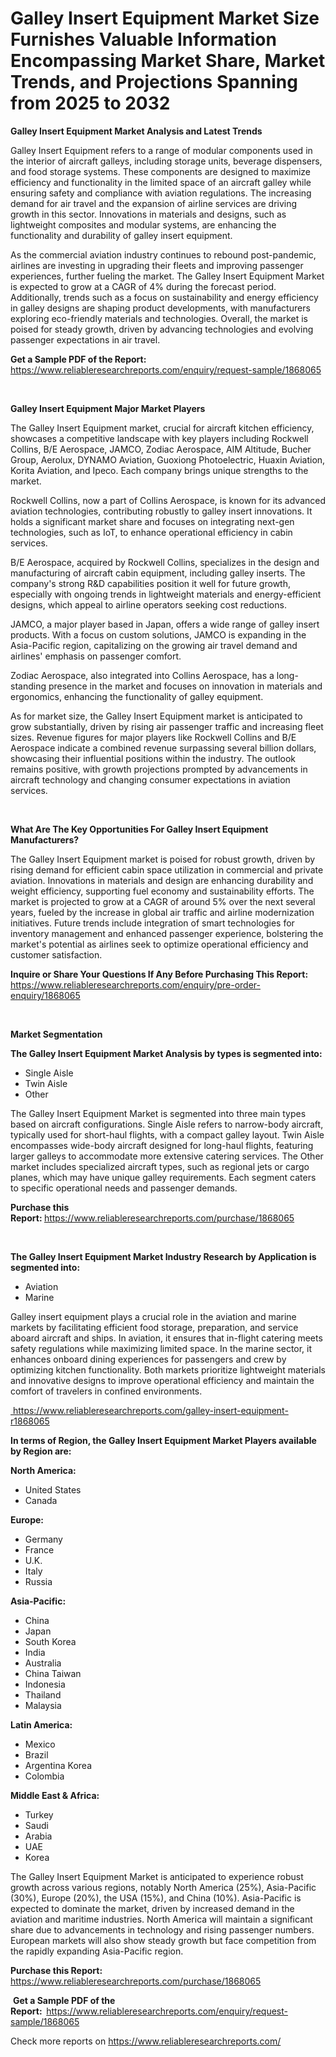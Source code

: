 <p><h1>Galley Insert Equipment Market Size Furnishes Valuable Information Encompassing Market Share, Market Trends, and Projections Spanning from 2025 to 2032</h1></p><p><strong>Galley Insert Equipment Market Analysis and Latest Trends</strong></p>
<p><p>Galley Insert Equipment refers to a range of modular components used in the interior of aircraft galleys, including storage units, beverage dispensers, and food storage systems. These components are designed to maximize efficiency and functionality in the limited space of an aircraft galley while ensuring safety and compliance with aviation regulations. The increasing demand for air travel and the expansion of airline services are driving growth in this sector. Innovations in materials and designs, such as lightweight composites and modular systems, are enhancing the functionality and durability of galley insert equipment.</p><p>As the commercial aviation industry continues to rebound post-pandemic, airlines are investing in upgrading their fleets and improving passenger experiences, further fueling the market. The Galley Insert Equipment Market is expected to grow at a CAGR of 4% during the forecast period. Additionally, trends such as a focus on sustainability and energy efficiency in galley designs are shaping product developments, with manufacturers exploring eco-friendly materials and technologies. Overall, the market is poised for steady growth, driven by advancing technologies and evolving passenger expectations in air travel.</p></p>
<p><strong>Get a Sample PDF of the Report:&nbsp;</strong> <a href="https://www.reliableresearchreports.com/enquiry/request-sample/1868065?utm_campaign=2526&utm_medium=2&utm_source=Github&utm_content=ia&utm_term=19022025&utm_id=galley-insert-equipment">https://www.reliableresearchreports.com/enquiry/request-sample/1868065</a></p>
<p>&nbsp;</p>
<p><strong>Galley Insert Equipment Major Market Players</strong></p>
<p><p>The Galley Insert Equipment market, crucial for aircraft kitchen efficiency, showcases a competitive landscape with key players including Rockwell Collins, B/E Aerospace, JAMCO, Zodiac Aerospace, AIM Altitude, Bucher Group, Aerolux, DYNAMO Aviation, Guoxiong Photoelectric, Huaxin Aviation, Korita Aviation, and Ipeco. Each company brings unique strengths to the market.</p><p>Rockwell Collins, now a part of Collins Aerospace, is known for its advanced aviation technologies, contributing robustly to galley insert innovations. It holds a significant market share and focuses on integrating next-gen technologies, such as IoT, to enhance operational efficiency in cabin services.</p><p>B/E Aerospace, acquired by Rockwell Collins, specializes in the design and manufacturing of aircraft cabin equipment, including galley inserts. The company's strong R&D capabilities position it well for future growth, especially with ongoing trends in lightweight materials and energy-efficient designs, which appeal to airline operators seeking cost reductions.</p><p>JAMCO, a major player based in Japan, offers a wide range of galley insert products. With a focus on custom solutions, JAMCO is expanding in the Asia-Pacific region, capitalizing on the growing air travel demand and airlines' emphasis on passenger comfort.</p><p>Zodiac Aerospace, also integrated into Collins Aerospace, has a long-standing presence in the market and focuses on innovation in materials and ergonomics, enhancing the functionality of galley equipment.</p><p>As for market size, the Galley Insert Equipment market is anticipated to grow substantially, driven by rising air passenger traffic and increasing fleet sizes. Revenue figures for major players like Rockwell Collins and B/E Aerospace indicate a combined revenue surpassing several billion dollars, showcasing their influential positions within the industry. The outlook remains positive, with growth projections prompted by advancements in aircraft technology and changing consumer expectations in aviation services.</p></p>
<p>&nbsp;</p>
<p><strong>What Are The Key Opportunities For Galley Insert Equipment Manufacturers?</strong></p>
<p><p>The Galley Insert Equipment market is poised for robust growth, driven by rising demand for efficient cabin space utilization in commercial and private aviation. Innovations in materials and design are enhancing durability and weight efficiency, supporting fuel economy and sustainability efforts. The market is projected to grow at a CAGR of around 5% over the next several years, fueled by the increase in global air traffic and airline modernization initiatives. Future trends include integration of smart technologies for inventory management and enhanced passenger experience, bolstering the market's potential as airlines seek to optimize operational efficiency and customer satisfaction.</p></p>
<p><strong>Inquire or Share Your Questions If Any Before Purchasing This Report:</strong> <a href="https://www.reliableresearchreports.com/enquiry/pre-order-enquiry/1868065?utm_campaign=2526&utm_medium=2&utm_source=Github&utm_content=ia&utm_term=19022025&utm_id=galley-insert-equipment">https://www.reliableresearchreports.com/enquiry/pre-order-enquiry/1868065</a></p>
<p>&nbsp;</p>
<p><strong>Market Segmentation</strong></p>
<p><strong>The Galley Insert Equipment Market Analysis by types is segmented into:</strong></p>
<p><ul><li>Single Aisle</li><li>Twin Aisle</li><li>Other</li></ul></p>
<p><p>The Galley Insert Equipment Market is segmented into three main types based on aircraft configurations. Single Aisle refers to narrow-body aircraft, typically used for short-haul flights, with a compact galley layout. Twin Aisle encompasses wide-body aircraft designed for long-haul flights, featuring larger galleys to accommodate more extensive catering services. The Other market includes specialized aircraft types, such as regional jets or cargo planes, which may have unique galley requirements. Each segment caters to specific operational needs and passenger demands.</p></p>
<p><strong>Purchase this Report:&nbsp;</strong><a href="https://www.reliableresearchreports.com/purchase/1868065?utm_campaign=2526&utm_medium=2&utm_source=Github&utm_content=ia&utm_term=19022025&utm_id=galley-insert-equipment">https://www.reliableresearchreports.com/purchase/1868065</a></p>
<p>&nbsp;</p>
<p><strong>The Galley Insert Equipment Market Industry Research by Application is segmented into:</strong></p>
<p><ul><li>Aviation</li><li>Marine</li></ul></p>
<p><p>Galley insert equipment plays a crucial role in the aviation and marine markets by facilitating efficient food storage, preparation, and service aboard aircraft and ships. In aviation, it ensures that in-flight catering meets safety regulations while maximizing limited space. In the marine sector, it enhances onboard dining experiences for passengers and crew by optimizing kitchen functionality. Both markets prioritize lightweight materials and innovative designs to improve operational efficiency and maintain the comfort of travelers in confined environments.</p></p>
<p><a href="https://www.reliableresearchreports.com/galley-insert-equipment-r1868065?utm_campaign=2526&utm_medium=2&utm_source=Github&utm_content=ia&utm_term=19022025&utm_id=galley-insert-equipment">&nbsp;https://www.reliableresearchreports.com/galley-insert-equipment-r1868065</a></p>
<p><strong>In terms of Region, the Galley Insert Equipment Market Players available by Region are:</strong></p>
<p>
    <p> <strong> North America: </strong>
        <ul>
            <li>United States</li>
            <li>Canada</li>
        </ul>
        </p> 
    <p> <strong> Europe: </strong>
        <ul>
            <li>Germany</li>
            <li>France</li>
            <li>U.K.</li>
            <li>Italy</li>
            <li>Russia</li>
        </ul>
        </p> 
    <p> <strong> Asia-Pacific: </strong>
        <ul>
            <li>China</li>
            <li>Japan</li>
            <li>South Korea</li>
            <li>India</li>
            <li>Australia</li>
            <li>China Taiwan</li>
            <li>Indonesia</li>
            <li>Thailand</li>
            <li>Malaysia</li>
        </ul>
        </p> 
    <p> <strong> Latin America: </strong>
        <ul>
            <li>Mexico</li>
            <li>Brazil</li>
            <li>Argentina Korea</li>
            <li>Colombia</li>
        </ul>
        </p> 
    <p> <strong> Middle East & Africa: </strong>
        <ul>
            <li>Turkey</li>
            <li>Saudi</li>
            <li>Arabia</li>
            <li>UAE</li>
            <li>Korea</li>
        </ul>
    </p>
    </p>
<p><p>The Galley Insert Equipment Market is anticipated to experience robust growth across various regions, notably North America (25%), Asia-Pacific (30%), Europe (20%), the USA (15%), and China (10%). Asia-Pacific is expected to dominate the market, driven by increased demand in the aviation and maritime industries. North America will maintain a significant share due to advancements in technology and rising passenger numbers. European markets will also show steady growth but face competition from the rapidly expanding Asia-Pacific region.</p></p>
<p><strong>Purchase this Report: </strong><a href="https://www.reliableresearchreports.com/purchase/1868065?utm_campaign=2526&utm_medium=2&utm_source=Github&utm_content=ia&utm_term=19022025&utm_id=galley-insert-equipment">https://www.reliableresearchreports.com/purchase/1868065</a></p>
<p>&nbsp;<strong>Get a Sample PDF of the Report:&nbsp;&nbsp;</strong><a href="https://www.reliableresearchreports.com/enquiry/request-sample/1868065?utm_campaign=2526&utm_medium=2&utm_source=Github&utm_content=ia&utm_term=19022025&utm_id=galley-insert-equipment">https://www.reliableresearchreports.com/enquiry/request-sample/1868065</a></p>
<p><strong></strong></p>
<p>Check more reports on <a href="https://www.reliableresearchreports.com/?utm_campaign=2526&utm_medium=2&utm_source=Github&utm_content=ia&utm_term=19022025&utm_id=galley-insert-equipment">https://www.reliableresearchreports.com/</a></p>